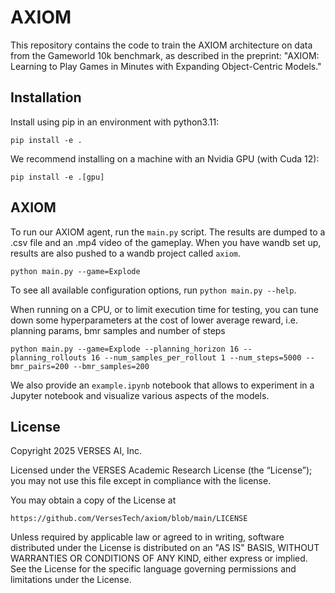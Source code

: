 # AXIOM

This repository contains the code to train the AXIOM architecture on data from the Gameworld 10k benchmark, as described in the preprint: "AXIOM: Learning to Play Games in Minutes with
Expanding Object-Centric Models."


## Installation

Install using pip in an environment with python3.11:

```
pip install -e .
```

We recommend installing on a machine with an Nvidia GPU (with Cuda 12):

```
pip install -e .[gpu]
```


## AXIOM

To run our AXIOM agent, run the `main.py` script. The results are dumped to a .csv file and an .mp4 video of the gameplay. When you have wandb set up, results are also pushed to a wandb project called `axiom`.

```
python main.py --game=Explode
```

To see all available configuration options, run `python main.py --help`.

When running on a CPU, or to limit execution time for testing, you can tune down some hyperparameters at the cost of lower average reward, i.e. planning params, bmr samples and number of steps

```
python main.py --game=Explode --planning_horizon 16 --planning_rollouts 16 --num_samples_per_rollout 1 --num_steps=5000 --bmr_pairs=200 --bmr_samples=200
```

We also provide an `example.ipynb` notebook that allows to experiment in a Jupyter notebook and visualize various aspects of the models.

## License

Copyright 2025 VERSES AI, Inc.

Licensed under the VERSES Academic Research License (the “License”);
you may not use this file except in compliance with the license.

You may obtain a copy of the License at

    https://github.com/VersesTech/axiom/blob/main/LICENSE

Unless required by applicable law or agreed to in writing, software
distributed under the License is distributed on an "AS IS" BASIS,
WITHOUT WARRANTIES OR CONDITIONS OF ANY KIND, either express or implied.
See the License for the specific language governing permissions and
limitations under the License.